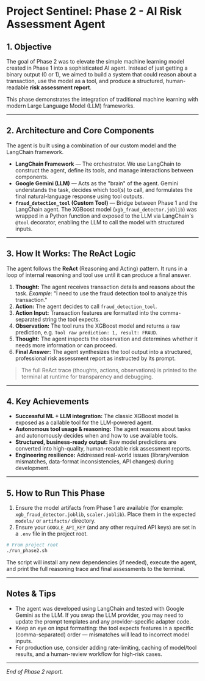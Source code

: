 # Project Sentinel: Phase 2 - AI Risk Assessment Agent

## 1. Objective

The goal of Phase 2 was to elevate the simple machine learning model created in Phase 1 into a sophisticated AI agent. Instead of just getting a binary output (0 or 1), we aimed to build a system that could reason about a transaction, use the model as a tool, and produce a structured, human-readable **risk assessment report**.

This phase demonstrates the integration of traditional machine learning with modern Large Language Model (LLM) frameworks.

---

## 2. Architecture and Core Components

The agent is built using a combination of our custom model and the LangChain framework.

- **LangChain Framework** — The orchestrator. We use LangChain to construct the agent, define its tools, and manage interactions between components.
- **Google Gemini (LLM)** — Acts as the "brain" of the agent. Gemini understands the task, decides which tool(s) to call, and formulates the final natural-language response using tool outputs.
- **`fraud_detection_tool` (Custom Tool)** — Bridge between Phase 1 and the LangChain agent. The XGBoost model (`xgb_fraud_detector.joblib`) was wrapped in a Python function and exposed to the LLM via LangChain's `@tool` decorator, enabling the LLM to call the model with structured inputs.

---

## 3. How It Works: The ReAct Logic

The agent follows the **ReAct** (Reasoning and Acting) pattern. It runs in a loop of internal reasoning and tool use until it can produce a final answer.

1. **Thought:** The agent receives transaction details and reasons about the task. _Example_: "I need to use the fraud detection tool to analyze this transaction."
2. **Action:** The agent decides to call `fraud_detection_tool`.
3. **Action Input:** Transaction features are formatted into the comma-separated string the tool expects.
4. **Observation:** The tool runs the XGBoost model and returns a raw prediction, e.g. `Tool raw prediction: 1, result: FRAUD`.
5. **Thought:** The agent inspects the observation and determines whether it needs more information or can proceed.
6. **Final Answer:** The agent synthesizes the tool output into a structured, professional risk assessment report as instructed by its prompt.

> The full ReAct trace (thoughts, actions, observations) is printed to the terminal at runtime for transparency and debugging.

---

## 4. Key Achievements

- **Successful ML + LLM integration:** The classic XGBoost model is exposed as a callable tool for the LLM-powered agent.
- **Autonomous tool usage & reasoning:** The agent reasons about tasks and autonomously decides when and how to use available tools.
- **Structured, business-ready output:** Raw model predictions are converted into high-quality, human-readable risk assessment reports.
- **Engineering resilience:** Addressed real-world issues (library/version mismatches, data-format inconsistencies, API changes) during development.

---

## 5. How to Run This Phase

1. Ensure the model artifacts from Phase 1 are available (for example: `xgb_fraud_detector.joblib`, `scaler.joblib`). Place them in the expected `models/` or `artifacts/` directory.
2. Ensure your `GOOGLE_API_KEY` (and any other required API keys) are set in a `.env` file in the project root.

```bash
# From project root
./run_phase2.sh
```

The script will install any new dependencies (if needed), execute the agent, and print the full reasoning trace and final assessments to the terminal.

---

## Notes & Tips

- The agent was developed using LangChain and tested with Google Gemini as the LLM. If you swap the LLM provider, you may need to update the prompt templates and any provider-specific adapter code.
- Keep an eye on input formatting: the tool expects features in a specific (comma-separated) order — mismatches will lead to incorrect model inputs.
- For production use, consider adding rate-limiting, caching of model/tool results, and a human-review workflow for high-risk cases.

---

*End of Phase 2 report.*

